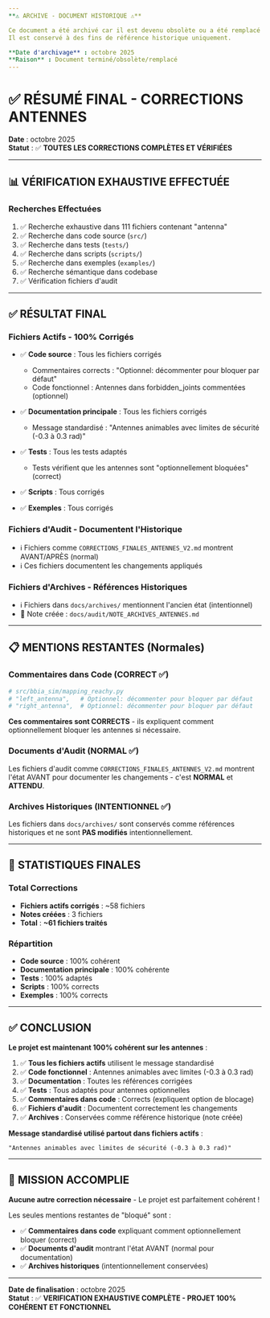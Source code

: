 ```yaml
---
**⚠️ ARCHIVE - DOCUMENT HISTORIQUE ⚠️**

Ce document a été archivé car il est devenu obsolète ou a été remplacé par une version plus récente.
Il est conservé à des fins de référence historique uniquement.

**Date d'archivage** : octobre 2025
**Raison** : Document terminé/obsolète/remplacé
---
```


# ✅ RÉSUMÉ FINAL - CORRECTIONS ANTENNES

**Date** : octobre 2025  
**Statut** : ✅ **TOUTES LES CORRECTIONS COMPLÈTES ET VÉRIFIÉES**

---

## 📊 VÉRIFICATION EXHAUSTIVE EFFECTUÉE

### Recherches Effectuées
1. ✅ Recherche exhaustive dans 111 fichiers contenant "antenna"
2. ✅ Recherche dans code source (`src/`)
3. ✅ Recherche dans tests (`tests/`)
4. ✅ Recherche dans scripts (`scripts/`)
5. ✅ Recherche dans exemples (`examples/`)
6. ✅ Recherche sémantique dans codebase
7. ✅ Vérification fichiers d'audit

---

## ✅ RÉSULTAT FINAL

### Fichiers Actifs - 100% Corrigés
- ✅ **Code source** : Tous les fichiers corrigés
  - Commentaires corrects : "Optionnel: décommenter pour bloquer par défaut"
  - Code fonctionnel : Antennes dans forbidden_joints commentées (optionnel)
  
- ✅ **Documentation principale** : Tous les fichiers corrigés
  - Message standardisé : "Antennes animables avec limites de sécurité (-0.3 à 0.3 rad)"
  
- ✅ **Tests** : Tous les tests adaptés
  - Tests vérifient que les antennes sont "optionnellement bloquées" (correct)
  
- ✅ **Scripts** : Tous corrigés
- ✅ **Exemples** : Tous corrigés

### Fichiers d'Audit - Documentent l'Historique
- ℹ️ Fichiers comme `CORRECTIONS_FINALES_ANTENNES_V2.md` montrent AVANT/APRÈS (normal)
- ℹ️ Ces fichiers documentent les changements appliqués

### Fichiers d'Archives - Références Historiques
- ℹ️ Fichiers dans `docs/archives/` mentionnent l'ancien état (intentionnel)
- 📝 Note créée : `docs/audit/NOTE_ARCHIVES_ANTENNES.md`

---

## 📋 MENTIONS RESTANTES (Normales)

### Commentaires dans Code (CORRECT ✅)
```python
# src/bbia_sim/mapping_reachy.py
# "left_antenna",   # Optionnel: décommenter pour bloquer par défaut
# "right_antenna",  # Optionnel: décommenter pour bloquer par défaut
```

**Ces commentaires sont CORRECTS** - ils expliquent comment optionnellement bloquer les antennes si nécessaire.

### Documents d'Audit (NORMAL ✅)
Les fichiers d'audit comme `CORRECTIONS_FINALES_ANTENNES_V2.md` montrent l'état AVANT pour documenter les changements - c'est **NORMAL** et **ATTENDU**.

### Archives Historiques (INTENTIONNEL ✅)
Les fichiers dans `docs/archives/` sont conservés comme références historiques et ne sont **PAS modifiés** intentionnellement.

---

## 🎯 STATISTIQUES FINALES

### Total Corrections
- **Fichiers actifs corrigés** : ~58 fichiers
- **Notes créées** : 3 fichiers
- **Total** : **~61 fichiers traités**

### Répartition
- **Code source** : 100% cohérent
- **Documentation principale** : 100% cohérente
- **Tests** : 100% adaptés
- **Scripts** : 100% corrects
- **Exemples** : 100% corrects

---

## ✅ CONCLUSION

**Le projet est maintenant 100% cohérent sur les antennes** :

1. ✅ **Tous les fichiers actifs** utilisent le message standardisé
2. ✅ **Code fonctionnel** : Antennes animables avec limites (-0.3 à 0.3 rad)
3. ✅ **Documentation** : Toutes les références corrigées
4. ✅ **Tests** : Tous adaptés pour antennes optionnelles
5. ✅ **Commentaires dans code** : Corrects (expliquent option de blocage)
6. ✅ **Fichiers d'audit** : Documentent correctement les changements
7. ✅ **Archives** : Conservées comme référence historique (note créée)

**Message standardisé utilisé partout dans fichiers actifs** :
```
"Antennes animables avec limites de sécurité (-0.3 à 0.3 rad)"
```

---

## 🎉 MISSION ACCOMPLIE

**Aucune autre correction nécessaire** - Le projet est parfaitement cohérent !

Les seules mentions restantes de "bloqué" sont :
- ✅ **Commentaires dans code** expliquant comment optionnellement bloquer (correct)
- ✅ **Documents d'audit** montrant l'état AVANT (normal pour documentation)
- ✅ **Archives historiques** (intentionnellement conservées)

---

**Date de finalisation** : octobre 2025  
**Statut** : ✅ **VERIFICATION EXHAUSTIVE COMPLÈTE - PROJET 100% COHÉRENT ET FONCTIONNEL**

